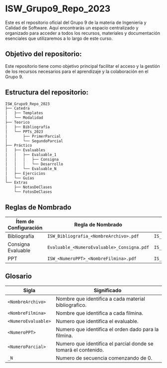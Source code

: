 # ISW_Grupo9_Repo_2023
Este es el repositorio oficial del Grupo 9 de la materia de Ingeniería y Calidad de Software. Aquí encontrarás un espacio centralizado y organizado para acceder a todos los recursos, materiales y documentación esenciales que utilizaremos a lo largo de este curso.

## Objetivo del repositorio:

Este repositorio tiene como objetivo principal facilitar el acceso y la gestión de los recursos necesarios para el aprendizaje y la colaboración en el Grupo 9.

## Estructura del repositorio:


```bash
ISW_Grupo9_Repo_2023
├── Catedra
│   ├── Templates
│   └── Modalidad
├── Teorico
│   ├── Bibliografía
│   └── PPTs_2023
│       ├── PrimerParcial
│       └── SegundoParcial
├── Práctico
│   ├── Evaluables
│   │   ├── Evaluable_1
│   │   │   ├── Consigna
│   │   │   └── Desarrollo
│   │   └── Evaluable_N
│   ├── Ejercicios
│   └── Guías
└── Extras
    ├── NotasDeClases
    └── FotosDeClases
```

## Reglas de Nombrado
| Ítem de Configuración | Regla de Nombrado | Ubicación Física | Tipo de Ítem |
|-----------------------|-------------------|------------------|--------------|
| Bibliografía          | `ISW_Bibliografia_<NombreArchivo>.pdf` | `IS_Grupo9_Repo_2023\Teorico\Bibliografia` | Proyecto |
| Consigna Evaluable | `Evaluable_<NumeroEvaluable>_Consigna.pdf` | `IS_Grupo9_Repo_2023\Practico\Evaluables\Evaluable_N\Consigna` | Evaluable |
| PPT | `ISW_<NumeroPPT>_<NombreFilmina>.pdf` | `IS_Grupo9_Repo_2023\Teorico\PPTs_2023\<NumeroParcial>` | Proyecto |

## Glosario
| Sigla | Significado |
|-|-|
| `<NombreArchivo>` | Nombre que identifica a cada material bibliografico. |
| `<NombreFilmina>` | Nombre que identifica a cada filmina. |
| `<NumeroEvaluable>` | Numero que identifica el evaluable. |
| `<NumeroPPT>` | Numero que identifica el orden dado para la filmina. |
| `<NumeroParcial>` | Numero que identifica el parcial donde se tomará el contenido. |
| `_N` | Numero de secuencia comenzando de 0. |
